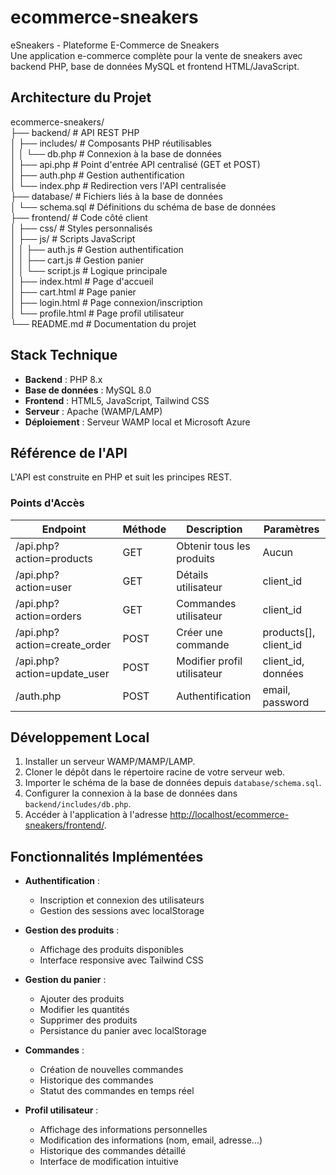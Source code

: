 # ecommerce-sneakers

eSneakers - Plateforme E-Commerce de Sneakers  
Une application e-commerce complète pour la vente de sneakers avec backend PHP, base de données MySQL et frontend HTML/JavaScript.

## Architecture du Projet

ecommerce-sneakers/  
├── backend/ # API REST PHP  
│ ├── includes/ # Composants PHP réutilisables  
│ │ └── db.php # Connexion à la base de données  
│ ├── api.php # Point d'entrée API centralisé (GET et POST)  
│ ├── auth.php # Gestion authentification  
│ └── index.php # Redirection vers l'API centralisée  
├── database/ # Fichiers liés à la base de données  
│ └── schema.sql # Définitions du schéma de base de données  
├── frontend/ # Code côté client  
│ ├── css/ # Styles personnalisés  
│ ├── js/ # Scripts JavaScript  
│ │ ├── auth.js # Gestion authentification  
│ │ ├── cart.js # Gestion panier  
│ │ └── script.js # Logique principale  
│ ├── index.html # Page d'accueil  
│ ├── cart.html # Page panier  
│ ├── login.html # Page connexion/inscription  
│ └── profile.html # Page profil utilisateur  
└── README.md # Documentation du projet

## Stack Technique

- **Backend** : PHP 8.x
- **Base de données** : MySQL 8.0
- **Frontend** : HTML5, JavaScript, Tailwind CSS
- **Serveur** : Apache (WAMP/LAMP)
- **Déploiement** : Serveur WAMP local et Microsoft Azure

## Référence de l'API

L'API est construite en PHP et suit les principes REST.

### Points d'Accès

| Endpoint                     | Méthode | Description                 | Paramètres            |
| ---------------------------- | ------- | --------------------------- | --------------------- |
| /api.php?action=products     | GET     | Obtenir tous les produits   | Aucun                 |
| /api.php?action=user         | GET     | Détails utilisateur         | client_id             |
| /api.php?action=orders       | GET     | Commandes utilisateur       | client_id             |
| /api.php?action=create_order | POST    | Créer une commande          | products[], client_id |
| /api.php?action=update_user  | POST    | Modifier profil utilisateur | client_id, données    |
| /auth.php                    | POST    | Authentification            | email, password       |

## Développement Local

1. Installer un serveur WAMP/MAMP/LAMP.
2. Cloner le dépôt dans le répertoire racine de votre serveur web.
3. Importer le schéma de la base de données depuis `database/schema.sql`.
4. Configurer la connexion à la base de données dans `backend/includes/db.php`.
5. Accéder à l'application à l'adresse [http://localhost/ecommerce-sneakers/frontend/](http://localhost/ecommerce-sneakers/frontend/).

## Fonctionnalités Implémentées

- **Authentification** :

  - Inscription et connexion des utilisateurs
  - Gestion des sessions avec localStorage

- **Gestion des produits** :

  - Affichage des produits disponibles
  - Interface responsive avec Tailwind CSS

- **Gestion du panier** :

  - Ajouter des produits
  - Modifier les quantités
  - Supprimer des produits
  - Persistance du panier avec localStorage

- **Commandes** :

  - Création de nouvelles commandes
  - Historique des commandes
  - Statut des commandes en temps réel

- **Profil utilisateur** :
  - Affichage des informations personnelles
  - Modification des informations (nom, email, adresse...)
  - Historique des commandes détaillé
  - Interface de modification intuitive

